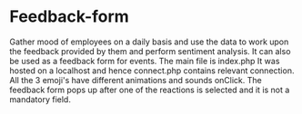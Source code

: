 # Feedback-form
Gather mood of employees on a daily basis and use the data to work upon the feedback provided by them and perform sentiment analysis.
It can also be used as a feedback form for events.
The main file is index.php
It was hosted on a localhost and hence connect.php contains relevant connection.
All the 3 emoji's have different animations and sounds onClick. 
The feedback form pops up after one of the reactions is selected and it is not a mandatory field.
